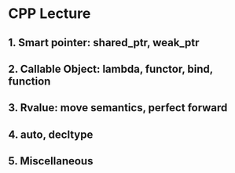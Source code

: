 # CPP Lecture

## 1. Smart pointer: shared_ptr, weak_ptr

## 2. Callable Object: lambda, functor, bind, function

## 3. Rvalue: move semantics, perfect forward

## 4. auto, decltype

## 5. Miscellaneous

